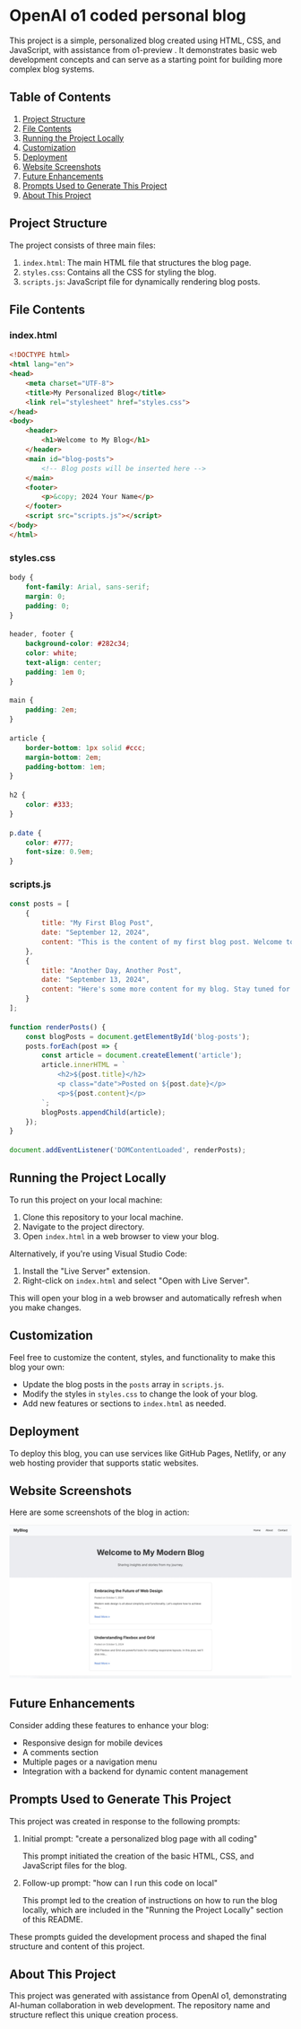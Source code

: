 # OpenAI o1 coded personal blog

This project is a simple, personalized blog created using HTML, CSS, and JavaScript, with assistance from o1-preview . It demonstrates basic web development concepts and can serve as a starting point for building more complex blog systems.

## Table of Contents
1. [Project Structure](#project-structure)
2. [File Contents](#file-contents)
3. [Running the Project Locally](#running-the-project-locally)
4. [Customization](#customization)
5. [Deployment](#deployment)
6. [Website Screenshots](#website-screenshots)
7. [Future Enhancements](#future-enhancements)
8. [Prompts Used to Generate This Project](#prompts-used-to-generate-this-project)
9. [About This Project](#about-this-project)

## Project Structure

The project consists of three main files:

1. `index.html`: The main HTML file that structures the blog page.
2. `styles.css`: Contains all the CSS for styling the blog.
3. `scripts.js`: JavaScript file for dynamically rendering blog posts.

## File Contents

### index.html

```html
<!DOCTYPE html>
<html lang="en">
<head>
    <meta charset="UTF-8">
    <title>My Personalized Blog</title>
    <link rel="stylesheet" href="styles.css">
</head>
<body>
    <header>
        <h1>Welcome to My Blog</h1>
    </header>
    <main id="blog-posts">
        <!-- Blog posts will be inserted here -->
    </main>
    <footer>
        <p>&copy; 2024 Your Name</p>
    </footer>
    <script src="scripts.js"></script>
</body>
</html>
```

### styles.css

```css
body {
    font-family: Arial, sans-serif;
    margin: 0;
    padding: 0;
}

header, footer {
    background-color: #282c34;
    color: white;
    text-align: center;
    padding: 1em 0;
}

main {
    padding: 2em;
}

article {
    border-bottom: 1px solid #ccc;
    margin-bottom: 2em;
    padding-bottom: 1em;
}

h2 {
    color: #333;
}

p.date {
    color: #777;
    font-size: 0.9em;
}
```

### scripts.js

```javascript
const posts = [
    {
        title: "My First Blog Post",
        date: "September 12, 2024",
        content: "This is the content of my first blog post. Welcome to my blog!"
    },
    {
        title: "Another Day, Another Post",
        date: "September 13, 2024",
        content: "Here's some more content for my blog. Stay tuned for more updates."
    }
];

function renderPosts() {
    const blogPosts = document.getElementById('blog-posts');
    posts.forEach(post => {
        const article = document.createElement('article');
        article.innerHTML = `
            <h2>${post.title}</h2>
            <p class="date">Posted on ${post.date}</p>
            <p>${post.content}</p>
        `;
        blogPosts.appendChild(article);
    });
}

document.addEventListener('DOMContentLoaded', renderPosts);
```

## Running the Project Locally

To run this project on your local machine:

1. Clone this repository to your local machine.
2. Navigate to the project directory.
3. Open `index.html` in a web browser to view your blog.

Alternatively, if you're using Visual Studio Code:

1. Install the "Live Server" extension.
2. Right-click on `index.html` and select "Open with Live Server".

This will open your blog in a web browser and automatically refresh when you make changes.

## Customization

Feel free to customize the content, styles, and functionality to make this blog your own:

- Update the blog posts in the `posts` array in `scripts.js`.
- Modify the styles in `styles.css` to change the look of your blog.
- Add new features or sections to `index.html` as needed.

## Deployment

To deploy this blog, you can use services like GitHub Pages, Netlify, or any web hosting provider that supports static websites.

## Website Screenshots

Here are some screenshots of the blog in action:

![Blog Post Screenshot](screenshots/blog-post.png)

## Future Enhancements

Consider adding these features to enhance your blog:

- Responsive design for mobile devices
- A comments section
- Multiple pages or a navigation menu
- Integration with a backend for dynamic content management

## Prompts Used to Generate This Project

This project was created in response to the following prompts:

1. Initial prompt: "create a personalized blog page with all coding"
   
   This prompt initiated the creation of the basic HTML, CSS, and JavaScript files for the blog.

2. Follow-up prompt: "how can I run this code on local"
   
   This prompt led to the creation of instructions on how to run the blog locally, which are included in the "Running the Project Locally" section of this README.


These prompts guided the development process and shaped the final structure and content of this project.

## About This Project

This project was generated with assistance from OpenAI o1, demonstrating AI-human collaboration in web development. The repository name and structure reflect this unique creation process.


